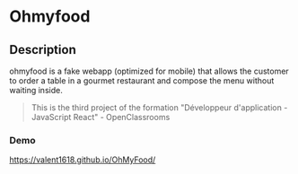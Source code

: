 # Ohmyfood

## Description

ohmyfood is a fake webapp (optimized for mobile) that allows the customer to order a table in a gourmet restaurant and compose the menu without waiting inside.

> This is the third project of the formation "Développeur d'application - JavaScript React" - OpenClassrooms

### Demo

<https://valent1618.github.io/OhMyFood/>
